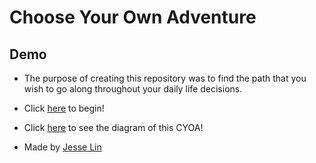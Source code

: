 # Choose Your Own Adventure
## Demo

* The purpose of creating this repository was to find the path that you wish to go along throughout your daily life decisions.

* Click [here](home.md) to begin!

* Click [here](https://docs.google.com/drawings/d/104wzl0mFnfWq8U8hvdulbZki8e3Omf8suE-OXh_Nd1M/edit) to see the diagram of this CYOA!

* Made by [Jesse Lin](https://github.com/jessel7527)


